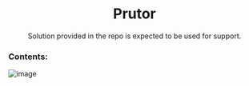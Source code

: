 <h1 align="center"> Prutor </h1>
<p align="center">
Solution provided in the repo is expected to be used for support.
</p>

### Contents:
![image](https://user-images.githubusercontent.com/66861659/113506220-216ba080-9561-11eb-80ef-078c9de84f64.png)

